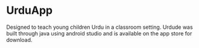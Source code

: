 # UrduApp

Designed to teach young children Urdu in a classroom setting. Urdude was built through java using android studio and is available on the app store for download. 
